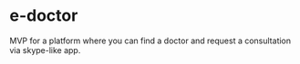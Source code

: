 # e-doctor
MVP for a platform where you can find a doctor and request a consultation via skype-like app.
